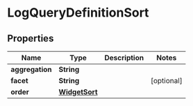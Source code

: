 

# LogQueryDefinitionSort

## Properties

Name | Type | Description | Notes
------------ | ------------- | ------------- | -------------
**aggregation** | **String** |  | 
**facet** | **String** |  |  [optional]
**order** | [**WidgetSort**](WidgetSort.md) |  | 



